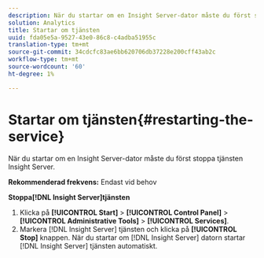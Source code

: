 ```yaml
---
description: När du startar om en Insight Server-dator måste du först stoppa tjänsten Insight Server.
solution: Analytics
title: Startar om tjänsten
uuid: fda05e5a-9527-43e0-86c8-c4adba51955c
translation-type: tm+mt
source-git-commit: 34cdcfc83ae6bb620706db37228e200cff43ab2c
workflow-type: tm+mt
source-wordcount: '60'
ht-degree: 1%

---
```



# Startar om tjänsten{#restarting-the-service}

När du startar om en Insight Server-dator måste du först stoppa tjänsten Insight Server.

**Rekommenderad frekvens:** Endast vid behov

**Stoppa[!DNL Insight Server]tjänsten**

1. Klicka på **[!UICONTROL Start]** > **[!UICONTROL Control Panel]** > **[!UICONTROL Administrative Tools]** > **[!UICONTROL Services]**.
1. Markera [!DNL Insight Server] tjänsten och klicka på **[!UICONTROL Stop]** knappen.
När du startar om [!DNL Insight Server] datorn startar [!DNL Insight Server] tjänsten automatiskt.
